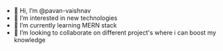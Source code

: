 - 👋 Hi, I’m @pavan-vaishnav
- 👀 I’m interested in new technologies 
- 🌱 I’m currently learning MERN stack
- 💞️ I’m looking to collaborate on different project's where i can boost my knowledge

<!---
pavan-vaishnav/pavan-vaishnav is a ✨ special ✨ repository because its `README.md` (this file) appears on your GitHub profile.
You can click the Preview link to take a look at your changes.
--->
